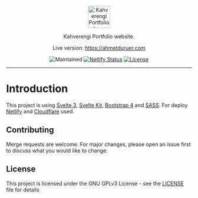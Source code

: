 <p align="center"><a href="https://ahmetduruer.com" target="_blank"><img height="60" src="https://i.ibb.co/BqB16Gf/kahverengi-portfolio-logo.png" alt="Kahverengi Portfolio logo"></a></p>

<p align="center">Kahverengi Portfolio website.</p>
<p align="center">Live version: <a href="https://ahmetduruer.com" target="_blank">https://ahmetduruer.com</a></p>
<p align="center">
<img src="https://img.shields.io/maintenance/yes/2026?style=for-the-badge" alt="Maintained">
<a href="https://app.netlify.com/sites/ahmetduruer/deploys" target="_blank"><img src="https://img.shields.io/netlify/f3e051e7-98d1-45d6-8d5d-eed67deff239?style=for-the-badge" alt="Netlify Status"></a>
<a href="https://github.com/duruer/portfolio/blob/dev/LICENSE"><img src="https://img.shields.io/github/license/kahverengi001/portfolio?style=for-the-badge" alt="License"></a>
</p>

---

# Introduction

This project is using <a href="https://svelte.dev" target="_blank">Svelte 3</a>, <a href="https://kit.svelte.dev" target="_blank">Svelte Kit</a>, <a href="https://getbootstrap.com" target="_blank">Bootstrap 4</a> and <a href="https://sass-lang.com" target="_blank">SASS</a>. For deploy <a href="https://netlify.com" target="_blank">Netlify</a> and <a href="https://cloudflare.com" target="_blank">Cloudflare</a> used.

## Contributing

Merge requests are welcome. For major changes, please open an issue first to discuss what you would like to change.

## License

This project is licensed under the GNU GPLv3 License - see the [LICENSE](LICENSE) file for details
